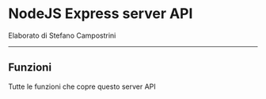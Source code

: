 # NodeJS Express server API

Elaborato di Stefano Campostrini

---

## Funzioni

Tutte le funzioni che copre questo server API
